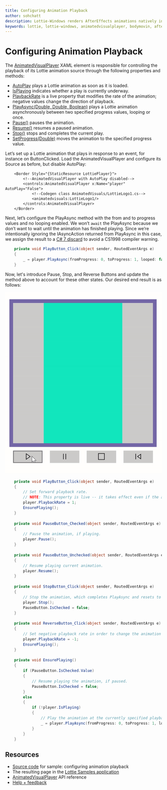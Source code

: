 ```yaml
---
title: Configuring Animation Playback
author: sohchatt
description: Lottie-Windows renders AfterEffects animations natively in Windows applications.
keywords: lottie, lottie-windows, animatedvisualplayer, bodymovin, aftereffects, windows 10, uwp, uwp community toolkit
---
```


# Configuring Animation Playback

The [AnimatedVisualPlayer](https://docs.microsoft.com/uwp/api/microsoft.ui.xaml.controls.animatedvisualplayer) XAML element is responsible for controlling the playback of its Lottie animation source through the following properties and methods:

* [AutoPlay](https://docs.microsoft.com/uwp/api/microsoft.ui.xaml.controls.animatedvisualplayer.autoplay) plays a Lottie animation as soon as it is loaded.
* [IsPlaying](https://docs.microsoft.com/uwp/api/microsoft.ui.xaml.controls.animatedvisualplayer.isplaying) indicates whether a play is currently underway.
* [PlaybackRate](https://docs.microsoft.com/en-us/uwp/api/microsoft.ui.xaml.controls.animatedvisualplayer.playbackrate) is a live property that modifies the rate of the animation; negative values change the direction of playback.
* [PlayAsync(Double, Double, Boolean)](https://docs.microsoft.com/uwp/api/microsoft.ui.xaml.controls.animatedvisualplayer.playasync) plays a Lottie animation asynchronously between two specified progress values, looping or once.
* [Pause()](https://docs.microsoft.com/uwp/api/microsoft.ui.xaml.controls.animatedvisualplayer.pause) pauses the animation.
* [Resume()](https://docs.microsoft.com/uwp/api/microsoft.ui.xaml.controls.animatedvisualplayer.resume) resumes a paused animation.
* [Stop()](https://docs.microsoft.com/uwp/api/microsoft.ui.xaml.controls.animatedvisualplayer.stop) stops and completes the current play.
* [SetProgress(Double)](https://docs.microsoft.com/uwp/api/microsoft.ui.xaml.controls.animatedvisualplayer.setprogress) moves the animation to the specified progress value.

Let’s set up a Lottie animation that plays in response to an event, for instance on ButtonClicked. Load the AnimatedVisualPlayer and configure its Source as before, but disable AutoPlay:

```xaml
    <Border Style="{StaticResource LottiePlayer}">
        <!--AnimatedVisualPlayer with AutoPlay disabled-->
        <controls:AnimatedVisualPlayer x:Name="player" AutoPlay="False">
            <!--Codegen class AnimatedVisuals/LottieLogo1.cs-->
            <animatedvisuals:LottieLogo1/>
        </controls:AnimatedVisualPlayer>
    </Border>
```

Next, let’s configure the PlayAsync method with the from and to progress values and no looping enabled. We won’t `await` the PlayAsync because we don’t want to wait until the animation has finished playing. Since we’re intentionally ignoring the IAsyncAction returned from PlayAsync in this case, we assign the result to a [C# 7 discard](https://docs.microsoft.com/dotnet/csharp/discards#a-standalone-discard) to avoid a CS1998 compiler warning.

```C#
    private void PlayButton_Click(object sender, RoutedEventArgs e)
    {
        _ = player.PlayAsync(fromProgress: 0, toProgress: 1, looped: false);
    }

```

Now, let's introduce Pause, Stop, and Reverse Buttons and update the method above to account for these other states. Our desired end result is as follows:

![Playback Gif](../../resources/images/Animations/Lottie/LottieDocs_Playback.gif)

```C#
    private void PlayButton_Click(object sender, RoutedEventArgs e)
    {
        // Set forward playback rate.
        // NOTE: This property is live -- it takes effect even if the animation is playing.
        player.PlaybackRate = 1;
        EnsurePlaying();
    }

    private void PauseButton_Checked(object sender, RoutedEventArgs e)
    {
        // Pause the animation, if playing.
        player.Pause();
    }

    private void PauseButton_Unchecked(object sender, RoutedEventArgs e)
    {
        // Resume playing current animation.
        player.Resume();
    }

    private void StopButton_Click(object sender, RoutedEventArgs e)
    {
        // Stop the animation, which completes PlayAsync and resets to initial frame.
        player.Stop();
        PauseButton.IsChecked = false;
    }

    private void ReverseButton_Click(object sender, RoutedEventArgs e)
    {
        // Set negative playback rate in order to change the animation's direction.
        player.PlaybackRate = -1;
        EnsurePlaying();
    }

    private void EnsurePlaying()
    {
        if (PauseButton.IsChecked.Value)
        {
            // Resume playing the animation, if paused.
            PauseButton.IsChecked = false;
        }
        else
        {
            if (!player.IsPlaying)
            {
                // Play the animation at the currently specified playback rate.
                _ = player.PlayAsync(fromProgress: 0, toProgress: 1, looped: false);
            }
        }
    }

```

## Resources

* [Source code](https://github.com/windows-toolkit/Lottie-Windows/blob/master/samples/LottieSamples/Scenarios/PlaybackPage.xaml.cs) for sample: configuring animation playback
* The resulting page in the [Lottie Samples application](http://aka.ms/lottiesamples)
* [AnimatedVisualPlayer](https://docs.microsoft.com/uwp/api/microsoft.ui.xaml.controls.animatedvisualplayer) API reference
* [Help + feedback](https://github.com/windows-toolkit/Lottie-Windows/issues)
